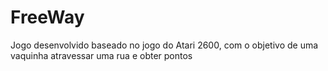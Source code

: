 # FreeWay
Jogo desenvolvido baseado no jogo do Atari 2600, com o objetivo de uma vaquinha atravessar uma rua e obter pontos
